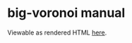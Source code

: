 # big-voronoi manual
Viewable as rendered HTML [here](https://rawcdn.githack.com/nabijaczleweli/big-voronoi/man/big-voronoi.1.html).
